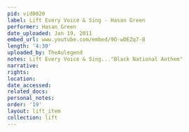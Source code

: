 ```yaml
---
pid: vid0020
label: Lift Every Voice & Sing - Hasan Green
performer: Hasan Green
date_uploaded: Jan 19, 2011
embed_url: www.youtube.com/embed/9O-wDEZq7-8
length: '4:30'
uploaded_by: TheAulegend
notes: Lift Every Voice & Sing..."Black National Anthem"
narrative: 
rights: 
location: 
date_accessed: 
related_docs: 
personal_notes: 
order: '19'
layout: lift_item
collection: lift
---
```

